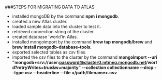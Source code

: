 ###STEPS FOR MIGRATING DATA TO ATLAS

* installed mongoDB by the command **npm i mongodb**.
* created a new Atlas cluster.
* loaded sample data into the cluster to test it.
* retrieved connection string of the cluster.
* created database 'world'in Atlas.
* installed mongoimport by the command **brew tap mongodb/brew** and **brew install mongodb-database-tools**.
* exported selected tables as csv files.
* imported the csv files to the cluster by the command **mongoimport --uri "mongodb+srv://user:password@cluster0.mtmeg.mongodb.net/world?retryWrites=true&w=majority" --collection collectionname --drop --type csv --headerline --file </path/filename>.csv**

